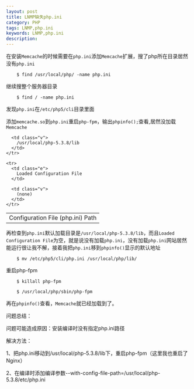 ```yaml
---
layout: post
title: LNMP缺失php.ini
category: PHP
tags: LNMP,php.ini
keywords: LNMP,php.ini
description: 
---
```


在安装`Memcache`的时候需要在`php.ini`添加`Memcache`扩展，搜了php所在目录居然没有`php.ini`

        $ find /usr/local/php/ -name php.ini


继续搜整个服务器目录

        $ find / -name php.ini


发现`php.ini`在`/etc/php5/cli`目录里面

添加`memcache.so`到`php.ini`重启`php-fpm`，输出`phpinfo();`查看,居然没加载`Memcache`

<table width="600" cellpadding="3">
  <tbody>
    <tr>
      <td class="e">
        Configuration File (php.ini) Path
      </td>
      
      <td class="v">
        /usr/local/php-5.3.8/lib
      </td>
    </tr>
    
    <tr>
      <td class="e">
        Loaded Configuration File
      </td>
      
      <td class="v">
        (none)
      </td>
    </tr>
  </tbody>
</table>

再检查到`php.ini`默认加载目录是`/usr/local/php-5.3.8/lib`，而且`Loaded Configuration File`为空，就是说没有加载`php.ini`，没有加载`php.ini`网站居然能运行很让我不解，接着我把`php.ini`移到`phpinfo()`显示的默认地址

        $ mv /etc/php5/cli/php.ini /usr/local/php/lib/


重启php-fpm

        $ killall php-fpm
        
        $ /usr/local/php/sbin/php-fpm


再在`phpinfo()`查看，`Memcache`就已经加载到了。

问题总结：

问题可能造成原因：安装编译时没有指定php.ini路径

解决方法：

1、把php.ini移动到/usr/local/php-5.3.8/lib下，重启php-fpm（这里我也重启了Nginx）

2、在编译时添加编译参数--with-config-file-path=/usr/local/php-5.3.8/etc/php.ini

